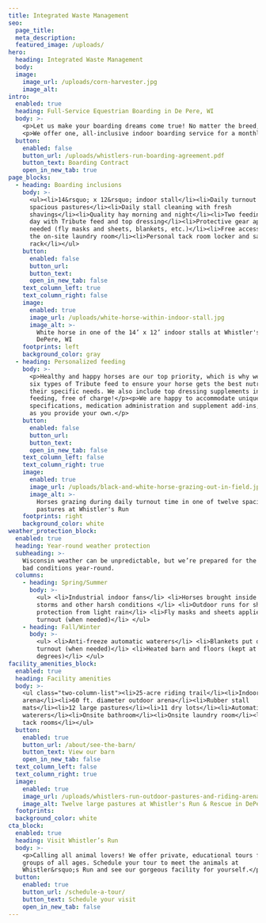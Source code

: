 ```yaml
---
title: Integrated Waste Management
seo:
  page_title:
  meta_description:
  featured_image: /uploads/
hero:
  heading: Integrated Waste Management
  body:
  image:
    image_url: /uploads/corn-harvester.jpg
    image_alt:
intro:
  enabled: true
  heading: Full-Service Equestrian Boarding in De Pere, WI
  body: >-
    <p>Let us make your boarding dreams come true! No matter the breed, size or discipline of your horse, they'll be readily welcome and expertly cared for at Whistler's Run.</p>
    <p>We offer one, all-inclusive indoor boarding service for a monthly fee of $650 or an outdoor board option for $300.</p>
  button:
    enabled: false
    button_url: /uploads/whistlers-run-boarding-agreement.pdf
    button_text: Boarding Contract
    open_in_new_tab: true
page_blocks:
  - heading: Boarding inclusions
    body: >-
      <ul><li>14&rsquo; x 12&rsquo; indoor stall</li><li>Daily turnout in
      spacious pastures</li><li>Daily stall cleaning with fresh
      shavings</li><li>Quality hay morning and night</li><li>Two feedings per
      day with Tribute feed and top dressing</li><li>Protective gear applied as
      needed (fly masks and sheets, blankets, etc.)</li><li>Free access to use
      the on-site laundry room</li><li>Personal tack room locker and saddle
      rack</li></ul>
    button:
      enabled: false
      button_url:
      button_text:
      open_in_new_tab: false
    text_column_left: true
    text_column_right: false
    image:
      enabled: true
      image_url: /uploads/white-horse-within-indoor-stall.jpg
      image_alt: >-
        White horse in one of the 14’ x 12’ indoor stalls at Whistler's Run in
        DePere, WI
    footprints: left
    background_color: gray
  - heading: Personalized feeding
    body: >-
      <p>Healthy and happy horses are our top priority, which is why we carry
      six types of Tribute feed to ensure your horse gets the best nutrition for
      their specific needs. We also include top dressing supplements in every
      feeding, free of charge!</p><p>We are happy to accommodate unique feeding
      specifications, medication administration and supplement add-ins, so long
      as you provide your own.</p>
    button:
      enabled: false
      button_url:
      button_text:
      open_in_new_tab: false
    text_column_left: false
    text_column_right: true
    image:
      enabled: true
      image_url: /uploads/black-and-white-horse-grazing-out-in-field.jpg
      image_alt: >-
        Horses grazing during daily turnout time in one of twelve spacious
        pastures at Whistler's Run
    footprints: right
    background_color: white
weather_protection_block:
  enabled: true
  heading: Year-round weather protection
  subheading: >-
    Wisconsin weather can be unpredictable, but we’re prepared for the good and
    bad conditions year-round.
  columns:
    - heading: Spring/Summer
      body: >-
        <ul> <li>Industrial indoor fans</li> <li>Horses brought inside during
        storms and other harsh conditions </li> <li>Outdoor runs for shade and
        protection from light rain</li> <li>Fly masks and sheets applied before
        turnout (when needed)</li> </ul>
    - heading: Fall/Winter
      body: >-
        <ul> <li>Anti-freeze automatic waterers</li> <li>Blankets put on before
        turnout (when needed)</li> <li>Heated barn and floors (kept at 52
        degrees)</li> </ul>
facility_amenities_block:
  enabled: true
  heading: Facility amenities
  body: >-
    <ul class="two-column-list"><li>25-acre riding trail</li><li>Indoor
    arena</li><li>60 ft. diameter outdoor arena</li><li>Rubber stall
    mats</li><li>12 large pastures</li><li>11 dry lots</li><li>Automatic
    waterers</li><li>Onsite bathroom</li><li>Onsite laundry room</li><li>Two
    tack rooms</li></ul>
  button:
    enabled: true
    button_url: /about/see-the-barn/
    button_text: View our barn
    open_in_new_tab: false
  text_column_left: false
  text_column_right: true
  image:
    enabled: true
    image_url: /uploads/whistlers-run-outdoor-pastures-and-riding-arena.jpg
    image_alt: Twelve large pastures at Whistler's Run & Rescue in DePere, WI
  footprints:
  background_color: white
cta_block:
  enabled: true
  heading: Visit Whistler’s Run
  body: >-
    <p>Calling all animal lovers! We offer private, educational tours for small
    groups of all ages. Schedule your tour to meet the animals at
    Whistler&rsquo;s Run and see our gorgeous facility for yourself.</p>
  button:
    enabled: true
    button_url: /schedule-a-tour/
    button_text: Schedule your visit
    open_in_new_tab: false
---
```

